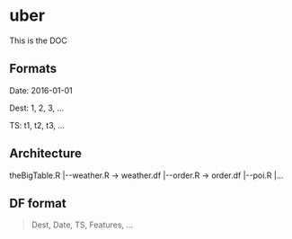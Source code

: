 # uber

This is the DOC

## Formats

Date: 2016-01-01

Dest: 1, 2, 3, ...

TS: t1, t2, t3, ...


## Architecture

  theBigTable.R
  |--weather.R -> weather.df
  |--order.R -> order.df
  |--poi.R
  |...

## DF format

> Dest, Date, TS, Features, ...
